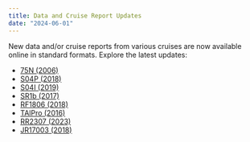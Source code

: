 ```yaml
---
title: Data and Cruise Report Updates
date: "2024-06-01"
---
```


New data and/or cruise reports from various cruises are now available online in standard formats. Explore the latest updates:
- [75N (2006)][1]
- [S04P (2018)][2]
- [S04I (2019)][3]
- [SR1b (2017)][4]
- [RF1806 (2018)][5]
- [TAlPro (2016)][6]
- [RR2307 (2023)][7]
- [JR17003 (2018)][8]

[1]: /cruise/58GS20060721
[2]: /cruise/320620180309
[3]: /cruise/490S20190121
[4]: /cruise/74JC20171121
[5]: /cruise/49UP20180806
[6]: /cruise/29AJ20160818
[7]: /cruise/33RR20230629
[8]: /cruise/74JC20180126
